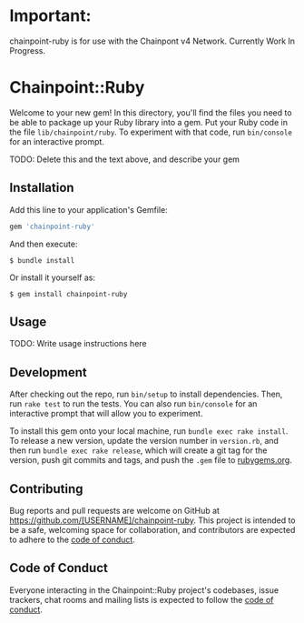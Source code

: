 # Important:

chainpoint-ruby is for use with the Chainpont v4 Network. Currently Work In Progress.

# Chainpoint::Ruby

Welcome to your new gem! In this directory, you'll find the files you need to be able to package up your Ruby library into a gem. Put your Ruby code in the file `lib/chainpoint/ruby`. To experiment with that code, run `bin/console` for an interactive prompt.

TODO: Delete this and the text above, and describe your gem

## Installation

Add this line to your application's Gemfile:

```ruby
gem 'chainpoint-ruby'
```

And then execute:

    $ bundle install

Or install it yourself as:

    $ gem install chainpoint-ruby

## Usage

TODO: Write usage instructions here

## Development

After checking out the repo, run `bin/setup` to install dependencies. Then, run `rake test` to run the tests. You can also run `bin/console` for an interactive prompt that will allow you to experiment.

To install this gem onto your local machine, run `bundle exec rake install`. To release a new version, update the version number in `version.rb`, and then run `bundle exec rake release`, which will create a git tag for the version, push git commits and tags, and push the `.gem` file to [rubygems.org](https://rubygems.org).

## Contributing

Bug reports and pull requests are welcome on GitHub at https://github.com/[USERNAME]/chainpoint-ruby. This project is intended to be a safe, welcoming space for collaboration, and contributors are expected to adhere to the [code of conduct](https://github.com/[USERNAME]/chainpoint-ruby/blob/master/CODE_OF_CONDUCT.md).


## Code of Conduct

Everyone interacting in the Chainpoint::Ruby project's codebases, issue trackers, chat rooms and mailing lists is expected to follow the [code of conduct](https://github.com/[USERNAME]/chainpoint-ruby/blob/master/CODE_OF_CONDUCT.md).
